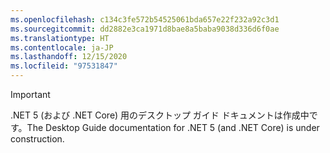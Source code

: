 ```yaml
---
ms.openlocfilehash: c134c3fe572b54525061bda657e22f232a92c3d1
ms.sourcegitcommit: dd2882e3ca1971d8bae8a5baba9038d336d6f0ae
ms.translationtype: HT
ms.contentlocale: ja-JP
ms.lasthandoff: 12/15/2020
ms.locfileid: "97531847"
---
```


> [!IMPORTANT]
> <span data-ttu-id="dd191-101">.NET 5 (および .NET Core) 用のデスクトップ ガイド ドキュメントは作成中です。</span><span class="sxs-lookup"><span data-stu-id="dd191-101">The Desktop Guide documentation for .NET 5 (and .NET Core) is under construction.</span></span>
